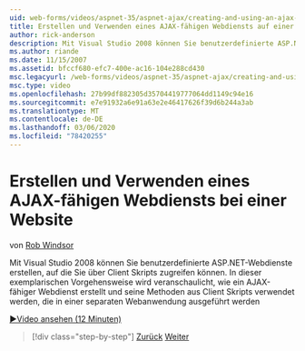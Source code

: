 ```yaml
---
uid: web-forms/videos/aspnet-35/aspnet-ajax/creating-and-using-an-ajax-enabled-web-service-in-a-web-site
title: Erstellen und Verwenden eines AJAX-fähigen Webdiensts auf einer Website | Microsoft-Dokumentation
author: rick-anderson
description: Mit Visual Studio 2008 können Sie benutzerdefinierte ASP.NET-Webdienste erstellen, auf die Sie über Client Skripts zugreifen können. In dieser exemplarischen Vorgehensweise wird veranschaulicht, wie ein AJ erstellt wird...
ms.author: riande
ms.date: 11/15/2007
ms.assetid: bfccf680-efc7-400e-ac16-104e288cd430
msc.legacyurl: /web-forms/videos/aspnet-35/aspnet-ajax/creating-and-using-an-ajax-enabled-web-service-in-a-web-site
msc.type: video
ms.openlocfilehash: 27b99df882305d35704419777064dd1149c94e16
ms.sourcegitcommit: e7e91932a6e91a63e2e46417626f39d6b244a3ab
ms.translationtype: MT
ms.contentlocale: de-DE
ms.lasthandoff: 03/06/2020
ms.locfileid: "78420255"
---
```

# <a name="creating-and-using-an-ajax-enabled-web-service-in-a-web-site"></a>Erstellen und Verwenden eines AJAX-fähigen Webdiensts bei einer Website

von [Rob Windsor](https://twitter.com/robwindsor)

Mit Visual Studio 2008 können Sie benutzerdefinierte ASP.NET-Webdienste erstellen, auf die Sie über Client Skripts zugreifen können. In dieser exemplarischen Vorgehensweise wird veranschaulicht, wie ein AJAX-fähiger Webdienst erstellt und seine Methoden aus Client Skripts verwendet werden, die in einer separaten Webanwendung ausgeführt werden

[&#9654;Video ansehen (12 Minuten)](https://channel9.msdn.com/Blogs/ASP-NET-Site-Videos/creating-and-using-an-ajax-enabled-web-service-in-a-web-site)

> [!div class="step-by-step"]
> [Zurück](adding-ajax-functionality-to-an-existing-aspnet-page.md)
> [Weiter](aspnet-ajax-a-demonstration-of-aspnet-ajax.md)
